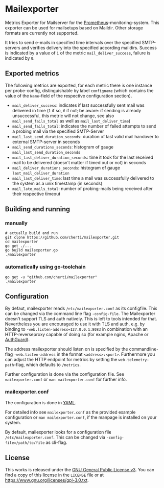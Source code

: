 # Mailexporter

Metrics Exporter for Mailserver for the [Prometheus](www.prometheus.io)-monitoring-system.
This exporter can be used for mailsetups based on Maildir. Other storage formats are currently not supported.

It tries to send e-mails in specified time intervals over the specified SMTP-servers and verifies delivery into the specified according maildirs.
Success is indicated by a value of `1` of the metric `mail_deliver_success`, failure is indicated by `0`.


## Exported metrics

The following metrics are exported, for each metric there is one instance per probe-config, distinguishable by label `configname` (which contains the value of the `Name`-field of the respective configuration section).

* `mail_deliver_success`: indicates if last successfully sent mail was delivered in time (`1` if so, `0` if not; be aware: if sending is already unsuccessful, this metric will not change, see also `mail_send_fails_total` as well as `mail_last_deliver_time`)
* `mail_send_fails_total`: indicates the number of failed attempts to send a probing mail via the specified SMTP-Server
* `mail_last_send_duration_seconds`: duration of last valid mail handover to external SMTP-server in seconds
* `mail_send_durations_seconds`: histogram of gauge `mail_last_send_duration_seconds`
* `mail_last_deliver_duration_seconds`: time it took for the last received mail to be delivered (doesn't matter if timed out or not) in seconds
* `mail_deliver_durations_seconds`: histogram of gauge `last_mail_deliver_duration`
* `mail_last_deliver_time`: last time a mail was successfully delivered to the system as a unix timestamp (in seconds)
* `mail_late_mails_total`: number of probing-mails being received after their respective timeout


## Building and running

### manually

    # actually build and run
    git clone https://github.com/cherti/mailexporter.git
    cd mailexporter
    go get ./...
    go build mailexporter.go
    ./mailexporter


### automatically using go-toolchain

    go get -u "github.com/cherti/mailexporter"
    ./mailexporter


## Configuration

By defaut, mailexporter reads `/etc/mailexporter.conf` as its configfile. This can be changed via the command line flag `-config-file`.
The Mailexporter doesn't support TLS and auth natively. This is left to tools intended for that.
Nevertheless you are encouraged to use it with TLS and auth, e.g. by binding to `-web.listen-address=127.0.0.1:8083`
in combination with an HTTP-reverseproxy capable of doing so (for example nginx, Apache or [AuthGuard](https://github.com/cherti/authguard)).

The address mailexporter should listen on is specified by the commandline-flag `-web.listen-address` in the format `<address>:<port>`.
Furthermore you can adjust the HTTP endpoint for metrics by setting the `web.telemetry-path`-flag, which defaults to `/metrics`.

Further configuration is done via the configuration file. See `mailexporter.conf` or `man mailexporter.conf` for further info.


### mailexporter.conf

The configuration is done in [YAML](www.yaml.org).

For detailed info see `mailexporter.conf` as the provided example configuration or `man mailexporter.conf`, if the manpage is installed on your system.

By default, mailexporter looks for a configuration file `/etc/mailexporter.conf`. This can be changed via `-config-file=/path/to/file` as cli-flag.


## License

This works is released under the [GNU General Public License v3](https://www.gnu.org/licenses/gpl-3.0.txt). You can find a copy of this license in the `LICENSE` file or at https://www.gnu.org/licenses/gpl-3.0.txt.
